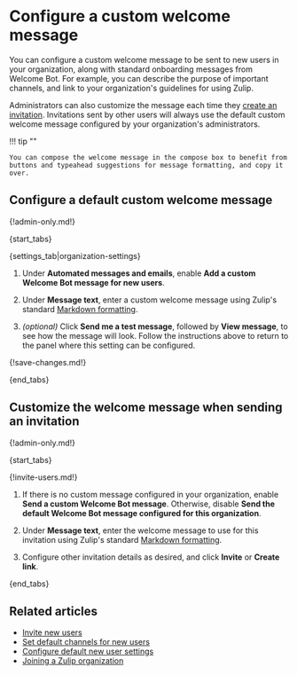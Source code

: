 # Configure a custom welcome message

You can configure a custom welcome message to be sent to new users in your
organization, along with standard onboarding messages from Welcome Bot. For
example, you can describe the purpose of important channels, and link to your
organization's guidelines for using Zulip.

Administrators can also customize the message each time they [create an
invitation](/help/invite-new-users). Invitations sent by other users will always
use the default custom welcome message configured by your organization's
administrators.

!!! tip ""

    You can compose the welcome message in the compose box to benefit from
    buttons and typeahead suggestions for message formatting, and copy it over.


## Configure a default custom welcome message

{!admin-only.md!}

{start_tabs}

{settings_tab|organization-settings}

1. Under **Automated messages and emails**, enable **Add a custom Welcome Bot
   message for new users**.

1. Under **Message text**, enter a custom welcome message using Zulip's standard
   [Markdown formatting](/help/format-your-message-using-markdown).

1. *(optional)* Click **Send me a test message**, followed by **View message**,
   to see how the message will look. Follow the instructions above to return to
   the panel where this setting can be configured.

{!save-changes.md!}

{end_tabs}

## Customize the welcome message when sending an invitation

{!admin-only.md!}

{start_tabs}

{!invite-users.md!}

1. If there is no custom message configured in your organization, enable **Send
   a custom Welcome Bot message**. Otherwise, disable **Send the default Welcome
   Bot message configured for this organization**.

1. Under **Message text**, enter the welcome message to use for this
   invitation using Zulip's standard [Markdown
   formatting](/help/format-your-message-using-markdown).

1. Configure other invitation details as desired, and click **Invite** or
   **Create link**.

{end_tabs}

## Related articles

* [Invite new users](/help/invite-new-users)
* [Set default channels for new users](/help/set-default-channels-for-new-users)
* [Configure default new user settings](/help/configure-default-new-user-settings)
* [Joining a Zulip organization](/help/join-a-zulip-organization)

